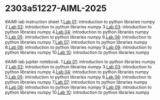 # 2303a51227-AIML-2025
#AiMl-lab instruction sheet
1.[Lab 01](): introduction to python libraries numpy
2.[Lab 02](): introduction to python libraries numpy
3.[Lab 03](): introduction to python libraries numpy
4.[Lab 04](): introduction to python libraries numpy
5.[Lab 05](): introduction to python libraries numpy
6.[Lab 06](): introduction to python libraries numpy
7.[Lab 07](): introduction to python libraries numpy
8.[Lab 08](): introduction to python libraries numpy
9.[Lab 09](): introduction to python libraries numpy
10.[Lab 10](): introduction to python libraries numpy

#AiMl-lab jupiter notebook.
1.[Lab 01](): introduction to python libraries numpy
2.[Lab 02](): introduction to python libraries numpy
3.[Lab 03](): introduction to python libraries numpy
4.[Lab 04](): introduction to python libraries numpy
5.[Lab 05](): introduction to python libraries numpy
6.[Lab 06](): introduction to python libraries numpy
7.[Lab 07](): introduction to python libraries numpy
8.[Lab 08](): introduction to python libraries numpy
9.[Lab 09](): introduction to python libraries numpy
10.[Lab 10](): introduction to python libraries numpy



